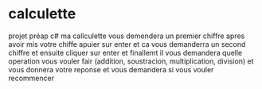 # calculette
 projet préap c#
ma callculette vous demendera un premier chiffre
apres avoir mis votre chiffe apuier sur enter
et ca vous demanderra un second chiffre et ensuite cliquer sur enter
et finallemt il vous demandera quelle operation vous vouler fair (addition, soustracion, multiplication, division)
et vous donnera votre reponse et vous demandera si vous vouler recommencer
